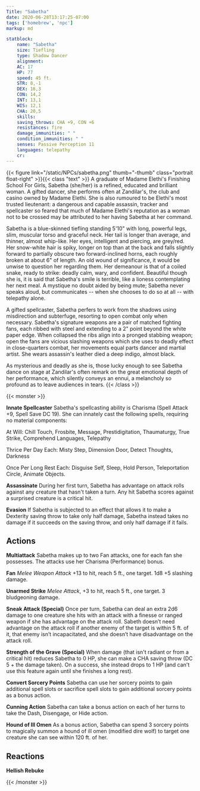 ```yaml
---
Title: "Sabetha"
date: 2020-06-28T13:17:25-07:00
tags: ['homebrew', 'npc']
markup: md

statblock:
    name: "Sabetha"
    size: Tiefling
    type: Shadow Dancer
    alignment:
    AC: 17
    HP: 77
    speed: 45 ft.
    STR: 8,-1
    DEX: 16,3
    CON: 14,2
    INT: 13,1
    WIS: 12,1
    CHA: 20,5
    skills:
    saving_throws: CHA +9, CON +6
    resistances: fire
    damage_immunities: " "
    condition_immunities: " " 
    senses: Passive Perception 11
    languages: telepathy
    cr:
---
```

{{< figure link="/static/NPCs/sabetha.png" thumb="-thumb" class="portrait float-right" >}}{{< class "text" >}}
A graduate of Madame Elethi's Finishing School For Girls, Sabetha (she/her) is a refined, educated and
brilliant woman. A gifted dancer, she performs often at Zandilar's, the club and casino owned by
Madame Elethi. She is also rumoured to be Elethi's most trusted lieutenant: a dangerous and capable
assassin, tracker and spellcaster so feared that much of Madame Elethi's reputation as a woman not
to be crossed may be attributed to her having Sabetha at her command.

Sabetha is a blue-skinned tiefling standing 5'10" with long, powerful legs, slim, muscular torso and
graceful neck. Her tail is longer than average, and thinner, almost whip-like. Her eyes, intelligent
and piercing, are grey/red. Her snow-white hair is spiky, longer on top than at the back and falls
slightly forward to partially obscure two forward-inclined horns, each roughly broken at about 6" of
length. An old wound of significance, it would be unwise to question her regarding them. Her
demeanour is that of a coiled snake, ready to strike: deadly calm, wary, and confident. Beautiful
though she is, it is said that Sabetha's smile is terrible, like a lioness contemplating her next
meal. A mystique no doubt aided by being mute; Sabetha never speaks aloud, but communicates -- when
she chooses to do so at all -- with telepathy alone.

A gifted spellcaster, Sabetha perfers to work from the shadows using misdirection and subterfuge,
resorting to open combat only when necessary. Sabetha's signature weapons are a pair of matched
fighting fans, each ribbed with steel and extending to a 2" point beyond the white paper edge. When
collapsed the ribs align into a pronged stabbing weapon; open the fans are vicious slashing weapons
which she uses to deadly effect in close-quarters combat, her movements equal parts dancer and
martial artist. She wears assassin's leather died a deep indigo, almost black.

As mysterious and deadly as she is, those lucky enough to see Sabetha dance on stage at Zandilar's
often remark on the great emotional depth of her performance, which silently conveys an ennui, a
melancholy so profound as to leave audiences in tears.
{{< /class >}}

{{< monster >}}

**Innate Spellcaster** Sabetha's spellcasting ability is Charisma (Spell Attack +9, Spell Save DC 19). She can innately cast the following spells, requiring no material components:

At Will: Chill Touch, Frosbite, Message, Prestidigitation, Thaumaturgy, True Strike, Comprehend Languages, Telepathy

Thrice Per Day Each: Misty Step, Dimension Door, Detect Thoughts, Darkness

Once Per Long Rest Each: Disguise Self, Sleep, Hold Person, Teleportation Circle, Animate Objects.

**Assassinate** During her first turn, Sabetha has advantage on attack rolls against any creature that hasn't taken a turn. Any hit Sabetha scores against a surprised creature is a critical hit.

**Evasion** If Sabetha is subjected to an effect that allows it to make a Dexterity saving throw to take only half damage, Sabetha instead takes no damage if it succeeds on the saving throw, and only half damage if it fails.

## Actions

**Multiattack** Sabetha makes up to two Fan attacks, one for each fan she possesses. The attacks use her Charisma (Performance) bonus.

**Fan** *Melee Weapon Attack* +13 to hit, reach 5 ft., one target. 1d8 +5 slashing damage.

**Unarmed Strike** *Melee Attack*, +3 to hit, reach 5 ft., one target. 3 bludgeoning damage.

**Sneak Attack (Special)** Once per turn, Sabetha can deal an extra 2d6 damage to one creature she hits with an attack with a finesse or ranged weapon if she has advantage on the attack roll. Sabeth doesn’t need advantage on the attack roll if another enemy of the target is within 5 ft. of it, that enemy isn’t incapacitated, and she doesn’t have disadvantage on the attack roll.

**Strength of the Grave (Special)** When damage (that isn't radiant or from a critical hit) reduces Sabetha to 0 HP, she can make a CHA saving throw (DC 5 + the damage taken). On a success, she instead drops to 1 HP (and can't use this feature again until she finishes a long rest).

**Convert Sorcery Points** Sabetha can use her sorcery points to gain additional spell slots or sacrifice spell slots to gain additional sorcery points as a bonus action.

**Cunning Action** Sabetha can take a bonus action on each of her turns to take the Dash, Disengage, or Hide action.

**Hound of Ill Omen** As a bonus action, Sabetha can spend 3 sorcery points to magically summon a hound of ill omen (modified dire wolf) to target one creature she can see within 120 ft. of her.

## Reactions

**Hellish Rebuke**

{{< /monster >}}
